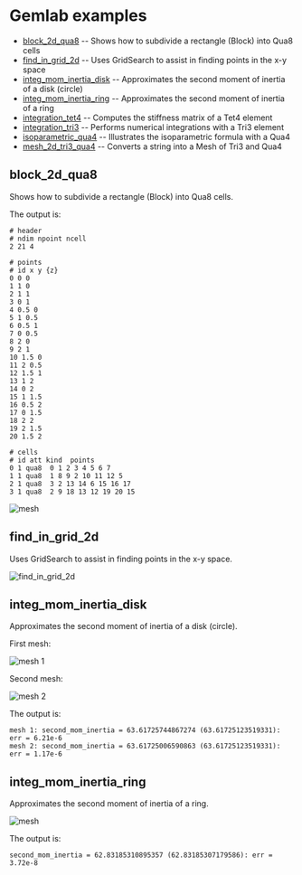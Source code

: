 # Gemlab examples

* [block_2d_qua8](#block_2d_qua8) -- Shows how to subdivide a rectangle (Block) into Qua8 cells
* [find_in_grid_2d](#find_in_grid_2d) -- Uses GridSearch to assist in finding points in the x-y space
* [integ_mom_inertia_disk](#integ_mom_inertia_disk) -- Approximates the second moment of inertia of a disk (circle)
* [integ_mom_inertia_ring](#integ_mom_inertia_ring) -- Approximates the second moment of inertia of a ring
* [integration_tet4](#integration_tet4) -- Computes the stiffness matrix of a Tet4 element
* [integration_tri3](#integration_tri3) -- Performs numerical integrations with a Tri3 element
* [isoparametric_qua4](#isoparametric_qua4) -- Illustrates the isoparametric formula with a Qua4
* [mesh_2d_tri3_qua4](#mesh_2d_tri3_qua4) -- Converts a string into a Mesh of Tri3 and Qua4

## block_2d_qua8

Shows how to subdivide a rectangle (Block) into Qua8 cells.

The output is:

```text
# header
# ndim npoint ncell
2 21 4

# points
# id x y {z}
0 0 0
1 1 0
2 1 1
3 0 1
4 0.5 0
5 1 0.5
6 0.5 1
7 0 0.5
8 2 0
9 2 1
10 1.5 0
11 2 0.5
12 1.5 1
13 1 2
14 0 2
15 1 1.5
16 0.5 2
17 0 1.5
18 2 2
19 2 1.5
20 1.5 2

# cells
# id att kind  points
0 1 qua8  0 1 2 3 4 5 6 7
1 1 qua8  1 8 9 2 10 11 12 5
2 1 qua8  3 2 13 14 6 15 16 17
3 1 qua8  2 9 18 13 12 19 20 15
```

![mesh](https://github.com/cpmech/gemlab/raw/main/data/figures/example_block_2d_qua8.svg)

## find_in_grid_2d

Uses GridSearch to assist in finding points in the x-y space.

![find_in_grid_2d](https://github.com/cpmech/gemlab/raw/main/data/figures/example_find_in_grid_2d.svg)

## integ_mom_inertia_disk

Approximates the second moment of inertia of a disk (circle).

First mesh:

![mesh 1](https://github.com/cpmech/gemlab/raw/main/data/figures/example_mom_inertia_disk_1.svg)

Second mesh:

![mesh 2](https://github.com/cpmech/gemlab/raw/main/data/figures/example_mom_inertia_disk_2.svg)

The output is:

```text
mesh 1: second_mom_inertia = 63.61725744867274 (63.61725123519331): err = 6.21e-6
mesh 2: second_mom_inertia = 63.61725006590863 (63.61725123519331): err = 1.17e-6
```

## integ_mom_inertia_ring

Approximates the second moment of inertia of a ring.

![mesh](https://github.com/cpmech/gemlab/raw/main/data/figures/example_mom_inertia_ring.svg)

The output is:

```text
second_mom_inertia = 62.83185310895357 (62.83185307179586): err = 3.72e-8
```
